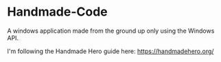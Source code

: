 # Handmade-Code
A windows application made from the ground up only using the Windows API.

I'm following the Handmade Hero guide here: https://handmadehero.org/
